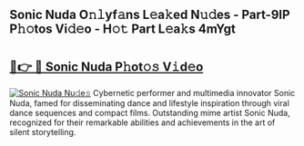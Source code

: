 ## Sonic Nuda O𝚗𝚕yf𝚊ns L𝚎a𝚔ed N𝚞𝚍es - Part-9IP P𝚑𝚘tos Vi𝚍𝚎o - H𝚘𝚝 Part L𝚎a𝚔s 4mYgt

# <h2><a href="http://kfap5b.oniu.top/?m=Sonic+Nuda">🔗👉 🔴 Sonic Nuda P𝚑ot𝚘𝚜 V𝚒d𝚎o</a></h2>

[![Sonic Nuda Nu𝚍e𝚜](https://i.imgur.com/0qMVB7G.gif)](http://kfap5b.oniu.top/?m=Sonic+Nuda)
Cybernetic performer and multimedia innovator Sonic Nuda, famed for disseminating dance and lifestyle inspiration through viral dance sequences and compact films. Outstanding mime artist Sonic Nuda, recognized for their remarkable abilities and achievements in the art of silent storytelling.  

